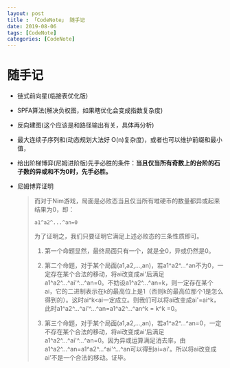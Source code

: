 ```yaml
---
layout: post
title : 「CodeNote」 随手记
date: 2019-08-06
tags: [CodeNote]
categories: [CodeNote]
---
```


# 随手记

- 链式前向星(临接表优化版)

- SPFA算法(解决负权图，如果瞎优化会变成指数复杂度)

- 反向建图(这个应该是和路径输出有关，具体再分析)

- 最大连续子序列和(动态规划大法好 O(n)复杂度)，或者也可以维护前缀和最小值，

- 给出阶梯博弈(尼姆进阶版)先手必胜的条件：**当且仅当所有奇数上的台阶的石子数的异或和不为0时，先手必胜。**

- 尼姆博弈证明

  > 而对于Nim游戏，局面是必败态当且仅当所有堆硬币的数量都异或起来结果为0，即：
  >
  > ```a1^a2^...^an=0```
  >
  > 为了证明之，我们只要证明它满足上述必败态的三条性质即可。
  >
  > 1. 第一个命题显然，最终局面只有一个，就是全0，异或仍然是0。
  >
  > 2. 第二个命题，对于某个局面(a1,a2,...,an)，若a1^a2^...^an不为0，一定存在某个合法的移动，将ai改变成ai'后满足a1^a2^...^ai'^...^an=0。不妨设a1^a2^...^an=k，则一定存在某个ai，它的二进制表示在k的最高位上是1（否则k的最高位那个1是怎么得到的）。这时ai^k<ai一定成立。则我们可以将ai改变成ai'=ai^k，此时a1^a2^...^ai'^...^an=a1^a2^...^an^k = k^k =0。
  >
  > 3. 第三个命题，对于某个局面(a1,a2,...,an)，若a1^a2^...^an=0，一定不存在某个合法的移动，将ai改变成ai'后满足a1^a2^...^ai'^...^an=0。因为异或运算满足消去率，由a1^a2^...^an=a1^a2^...^ai'^...^an可以得到ai=ai'。所以将ai改变成ai'不是一个合法的移动。证毕。